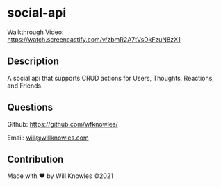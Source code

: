 # social-api

Walkthrough Video: https://watch.screencastify.com/v/zbmR2A7tVsDkFzuN8zX1

## Description
A social api that supports CRUD actions for Users, Thoughts, Reactions, and Friends.

## Questions
Github: https://github.com/wfknowles/

Email: will@willknowles.com

## Contribution
Made with ❤️ by Will Knowles
©️2021
